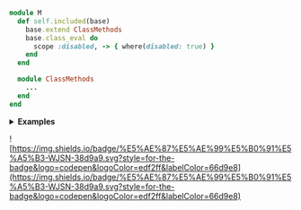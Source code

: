 ```ruby
module M
  def self.included(base)
    base.extend ClassMethods
    base.class_eval do
      scope :disabled, -> { where(disabled: true) }
    end
  end

  module ClassMethods
    ...
  end
end
```

<details>
  <summary><b>Examples</b></summary>
  <ul>
    <li><a href="/examples/head-elements">Head elements</a></li>
    <li><a href="/examples/layout-component">Layout component</a></li>
  </ul>
</details>

![https://img.shields.io/badge/%E5%AE%87%E5%AE%99%E5%B0%91%E5%A5%B3-WJSN-38d9a9.svg?style=for-the-badge&logo=codepen&logoColor=edf2ff&labelColor=66d9e8](https://img.shields.io/badge/%E5%AE%87%E5%AE%99%E5%B0%91%E5%A5%B3-WJSN-38d9a9.svg?style=for-the-badge&logo=codepen&logoColor=edf2ff&labelColor=66d9e8)
